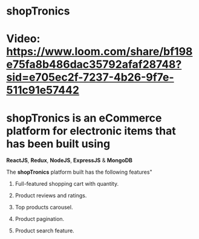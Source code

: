 # shopTronics

# Video: https://www.loom.com/share/bf198e75fa8b486dac35792afaf28748?sid=e705ec2f-7237-4b26-9f7e-511c91e57442

# shopTronics is an eCommerce platform for electronic items that has been built using 

**ReactJS**, **Redux**, **NodeJS**, **ExpressJS** & **MongoDB**

The **shopTronics** platform built has the following features"

1. Full-featured shopping cart with quantity.

2. Product reviews and ratings.

3. Top products carousel.

4. Product pagination.

5. Product search feature.



